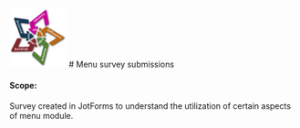 <img src="https://github.com/roywperez/survey-submissions/blob/master/images/EPI-logo-star.png" width="100">
# Menu survey submissions

#### Scope:
Survey created in JotForms to understand the utilization of certain aspects of menu module.

